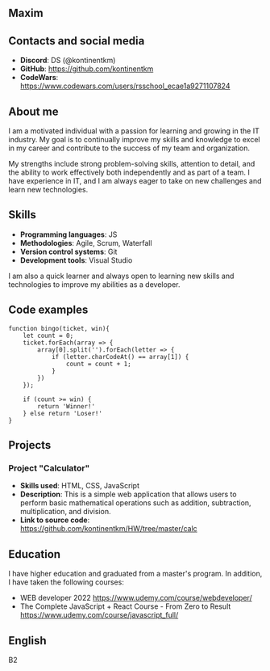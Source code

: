 ## Maxim

## Contacts and social media
+ **Discord**: DS (@kontinentkm)
+ **GitHub**: https://github.com/kontinentkm
+ **CodeWars**: https://www.codewars.com/users/rsschool_ecae1a9271107824

## About me
I am a motivated individual with a passion for learning and growing in the IT industry. My goal is to continually improve my skills and knowledge to excel in my career and contribute to the success of my team and organization.

My strengths include strong problem-solving skills, attention to detail, and the ability to work effectively both independently and as part of a team. I have experience in IT, and I am always eager to take on new challenges and learn new technologies.

## Skills

+ **Programming languages**: JS
+ **Methodologies**: Agile, Scrum, Waterfall
+ **Version control systems**: Git
+ **Development tools**: Visual Studio

I am also a quick learner and always open to learning new skills and technologies to improve my abilities as a developer.

## Code examples

```
function bingo(ticket, win){
	let count = 0;
	ticket.forEach(array => {
		array[0].split('').forEach(letter => {
			if (letter.charCodeAt() == array[1]) {
				count = count + 1;
			}
		})
	});

	if (count >= win) {
		return 'Winner!'
	} else return 'Loser!'
}
```

## Projects

### Project "Calculator"

+ **Skills used**: HTML, CSS, JavaScript
+ **Description**: This is a simple web application that allows users to perform basic mathematical operations such as addition, subtraction, multiplication, and division.
+ **Link to source code**: https://github.com/kontinentkm/HW/tree/master/calc

## Education

I have higher education and graduated from a master's program. In addition, I have taken the following courses:
+ WEB developer 2022 https://www.udemy.com/course/webdeveloper/
+ The Complete JavaScript + React Course - From Zero to Result https://www.udemy.com/course/javascript_full/

## English
B2


